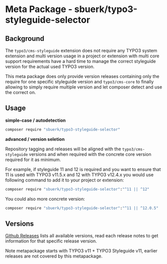 Meta Package - sbuerk/typo3-styleguide-selector
===============================================

## Background

The `typo3/cms-styleguide` extension does not require any TYPO3 system extension and multi version usage in a project or
extension with multi core support requirements have a hard time to manage the correct styleguide version for the actual
used TYPO3 version.

This meta package does only provide version releases containing only the require for one specific styleguide version and
`typo3/cms-core` to finally allowing to simply require multiple version and let composer detect and use the correct on.

## Usage

**simple-case / autodetection**

```bash
composer require "sbuerk/typo3-styleguide-selector"
```

**advanced / version seletion**

Repository tagging and releases will be aligned with the `typo3/cms-styleguide` versions
and when required with the concrete core version required for it as minimum.

For example, if styleguide 11 and 12 is required and you want to ensure that 11 is used with TYPO3 v11.5.x and
12 with TYPO3 v12.4.x you would use following command to add it to your project or extension:

```bash
composer require "sbuerk/typo3-styleguide-selector":"^11 || ^12"
```

You could also more concrete version:

```bash
composer require "sbuerk/typo3-styleguide-selector":"^11 || ^12.0.5"
```

## Versions

[Github Releases](https://github.com/sbuerk/typo3-cms-styleguide-version-sync/releases) lists all available versions,
read each release notes to get information for that specific release version.

Note metapackage starts with TYPO3 v11 + TYPO3 Styleguide v11, earlier releases are not covered by this metapackage.
